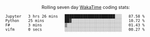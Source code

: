 <!--<p align="center">
  <img width="auto" src ="https://github-readme-stats.vercel.app/api/top-langs/?username=syrkis&layout=compact&hide_border=true&theme=darcula&bg_color=00000000&langs_count=6&hide=jupyter%20notebook,JavaScript,HTML" width = 400>
      <img src ="https://github-readme-streak-stats.herokuapp.com?user=syrkis&theme=darcula&hide_border=true&background=FFFFFF00" width = 400>

</p>-->
<p align="center">Rolling seven day <a href='https://wakatime.com/'> WakaTime</a> coding stats:</p>
<!--START_SECTION:waka-->

```text
Jupyter   3 hrs 26 mins   ██████████████████████░░░   87.58 %
Python    25 mins         ██▓░░░░░░░░░░░░░░░░░░░░░░   10.72 %
F#        3 mins          ▒░░░░░░░░░░░░░░░░░░░░░░░░   01.43 %
vifm      0 secs          ░░░░░░░░░░░░░░░░░░░░░░░░░   00.27 %
```

<!--END_SECTION:waka-->
